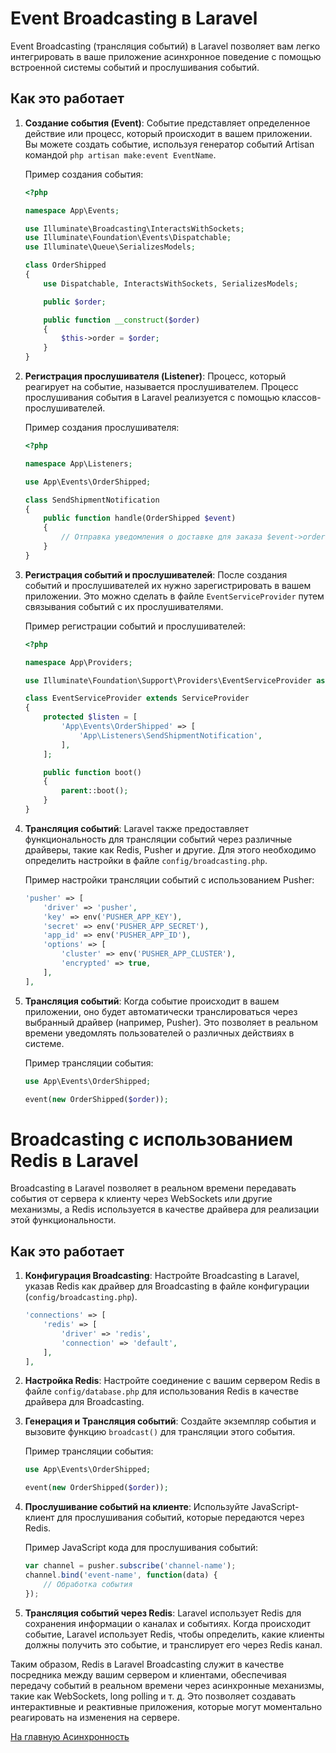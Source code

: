 # Event Broadcasting в Laravel

Event Broadcasting (трансляция событий) в Laravel позволяет вам легко интегрировать в ваше приложение асинхронное поведение с помощью встроенной системы событий и прослушивания событий.

## Как это работает

1. **Создание события (Event)**: Событие представляет определенное действие или процесс, который происходит в вашем приложении. Вы можете создать событие, используя генератор событий Artisan командой `php artisan make:event EventName`.

   Пример создания события:

    ```php
    <?php

    namespace App\Events;

    use Illuminate\Broadcasting\InteractsWithSockets;
    use Illuminate\Foundation\Events\Dispatchable;
    use Illuminate\Queue\SerializesModels;

    class OrderShipped
    {
        use Dispatchable, InteractsWithSockets, SerializesModels;

        public $order;

        public function __construct($order)
        {
            $this->order = $order;
        }
    }
    ```

2. **Регистрация прослушивателя (Listener)**: Процесс, который реагирует на событие, называется прослушивателем. Процесс прослушивания события в Laravel реализуется с помощью классов-прослушивателей.

   Пример создания прослушивателя:

    ```php
    <?php

    namespace App\Listeners;

    use App\Events\OrderShipped;

    class SendShipmentNotification
    {
        public function handle(OrderShipped $event)
        {
            // Отправка уведомления о доставке для заказа $event->order
        }
    }
    ```

3. **Регистрация событий и прослушивателей**: После создания событий и прослушивателей их нужно зарегистрировать в вашем приложении. Это можно сделать в файле `EventServiceProvider` путем связывания событий с их прослушивателями.

   Пример регистрации событий и прослушивателей:

    ```php
    <?php

    namespace App\Providers;

    use Illuminate\Foundation\Support\Providers\EventServiceProvider as ServiceProvider;

    class EventServiceProvider extends ServiceProvider
    {
        protected $listen = [
            'App\Events\OrderShipped' => [
                'App\Listeners\SendShipmentNotification',
            ],
        ];

        public function boot()
        {
            parent::boot();
        }
    }
    ```

4. **Трансляция событий**: Laravel также предоставляет функциональность для трансляции событий через различные драйверы, такие как Redis, Pusher и другие. Для этого необходимо определить настройки в файле `config/broadcasting.php`.

   Пример настройки трансляции событий с использованием Pusher:

    ```php
    'pusher' => [
        'driver' => 'pusher',
        'key' => env('PUSHER_APP_KEY'),
        'secret' => env('PUSHER_APP_SECRET'),
        'app_id' => env('PUSHER_APP_ID'),
        'options' => [
            'cluster' => env('PUSHER_APP_CLUSTER'),
            'encrypted' => true,
        ],
    ],
    ```

5. **Трансляция событий**: Когда событие происходит в вашем приложении, оно будет автоматически транслироваться через выбранный драйвер (например, Pusher). Это позволяет в реальном времени уведомлять пользователей о различных действиях в системе.

   Пример трансляции события:

    ```php
    use App\Events\OrderShipped;

    event(new OrderShipped($order));
    ```


# Broadcasting с использованием Redis в Laravel

Broadcasting в Laravel позволяет в реальном времени передавать события от сервера к клиенту через WebSockets или другие механизмы, а Redis используется в качестве драйвера для реализации этой функциональности.

## Как это работает

1. **Конфигурация Broadcasting**: Настройте Broadcasting в Laravel, указав Redis как драйвер для Broadcasting в файле конфигурации (`config/broadcasting.php`).

    ```php
    'connections' => [
        'redis' => [
            'driver' => 'redis',
            'connection' => 'default',
        ],
    ],
    ```

2. **Настройка Redis**: Настройте соединение с вашим сервером Redis в файле `config/database.php` для использования Redis в качестве драйвера для Broadcasting.

3. **Генерация и Трансляция событий**: Создайте экземпляр события и вызовите функцию `broadcast()` для трансляции этого события.

   Пример трансляции события:

    ```php
    use App\Events\OrderShipped;

    event(new OrderShipped($order));
    ```

4. **Прослушивание событий на клиенте**: Используйте JavaScript-клиент для прослушивания событий, которые передаются через Redis.

   Пример JavaScript кода для прослушивания событий:

    ```javascript
    var channel = pusher.subscribe('channel-name');
    channel.bind('event-name', function(data) {
        // Обработка события
    });
    ```

5. **Трансляция событий через Redis**: Laravel использует Redis для сохранения информации о каналах и событиях. Когда происходит событие, Laravel использует Redis, чтобы определить, какие клиенты должны получить это событие, и транслирует его через Redis канал.

Таким образом, Redis в Laravel Broadcasting служит в качестве посредника между вашим сервером и клиентами, обеспечивая передачу событий в реальном времени через асинхронные механизмы, такие как WebSockets, long polling и т. д. Это позволяет создавать интерактивные и реактивные приложения, которые могут моментально реагировать на изменения на сервере.

[На главную Асинхронность](main.md)
